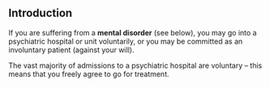 ##  Introduction

If you are suffering from a **mental disorder** (see below), you may go into a
psychiatric hospital or unit voluntarily, or you may be committed as an
involuntary patient (against your will).

The vast majority of admissions to a psychiatric hospital are voluntary – this
means that you freely agree to go for treatment.
